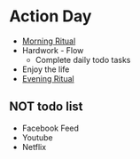 # Action Day

- [Morning Ritual](ritual.md#morning-ritual)
- Hardwork - Flow
  - Complete daily todo tasks
- Enjoy the life
- [Evening Ritual](ritual.md#morning-ritual)

## NOT todo list
- Facebook Feed
- Youtube
- Netflix
